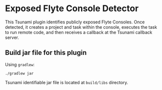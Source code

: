 # Exposed Flyte Console Detector

This Tsunami plugin identifies publicly exposed Flyte Consoles. Once detected, it creates a project and task within the console, executes the task to run remote code, and then receives a callback at the Tsunami callback server.

## Build jar file for this plugin

Using `gradlew`:

```shell
./gradlew jar
```

Tsunami identifiable jar file is located at `build/libs` directory.

